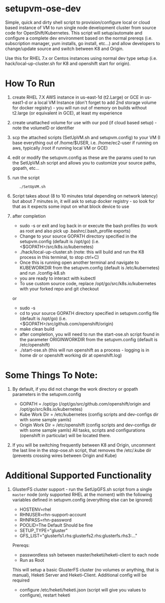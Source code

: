 # setupvm-ose-dev
Simple, quick and dirty shell script to provision/configure local or cloud based instance of VM to run single node development cluster from source code for OpenShift/Kubernetes.  This
script will setup/automate and configure a complete dev environment based on the normal prereqs (i.e. subscription manager, yum installs, go install, etc...) and allow developers to change/update source and switch between K8 and Origin.

Use this for RHEL 7.x or Centos instances using normal dev type setup (i.e. hack/local-up-cluster.sh for K8 and openshift start for origin). 

# How To Run

1.  create RHEL 7.X AWS instance in us-east-1d (t2.Large) or GCE in us-east1-d or a local VM Instance (don't forget to add 2nd storage volume for docker registry) - you will run out of memory on builds without t2.large (or equivalent in GCE), at least my experience
2.  create unattached volume for use with our pod (if cloud based setup) - note the volumeID or identifier
3.  scp the attached scripts (SetUpVM.sh and setupvm.config) to your VM (I base everything out of /home/$USER, i.e. /home/ec2-user if running on aws, typically /root if running local VM or GCE)
4.  edit or modify the setupvm.config as these are the params used to run the SetUpVM.sh script and allows you to customize your source paths, gopath, etc...
5.  run the script

           ./SetUpVM.sh 

6.  Script takes about (8 to 10 minutes total depending on network latency) but about 7 minutes in, it will ask to setup docker registry - so look for that as it expects some input on what block device to use
7.  after completion
      - sudo -s or exit and log back in or execute the bash profiles  (to work as root and also pick up .bashrc/.bash_profile exports)
      - Change to your source GOPATH directory specified in the setupvm.config (default is /opt/go) (i.e. <$GOPATH>/src/k8s.io/kubernetes)
      - ./hack/local-up-cluster.sh   (note:  this will build and run the K8 process in this terminal, to stop ctrl+C)
      - Once this is running open another terminal and navigate to KUBEWORKDIR from the setupvm.config (default is /etc/kubernetes) and run ./config-k8.sh
      - you are ready to interact with kubectl
      - To use custom source code, replace /opt/go/src/k8s.io/kubernetes with your forked repo and git checkout <your-branch>

      or

      - sudo -s
      - cd to your source GOPATH directory specified in setupvm.config file (default is /opt/go) (i.e. <$GOPATH>/src/github.com/openshift/origin)
      - make clean build
      - after completion, you will need to run the start-ose.sh script found in the parameter ORIGINWORKDIR from the setupvm.config (default is /etc/openshift)
      - ./start-ose.sh   (this will run openshift as a process - logging is in home dir or openshift working dir at openshift.log)


# Some Things To Note:

1.  By default, if you did not change the work directory or gopath parameters in the setupvm.config
      - GOPATH = /opt/go   (/opt/go/src/github.com/openshift/origin and /opt/go/src/k8s.io/kubernetes)
      - Kube Work Dir = /etc/kubernetes  (config scripts and dev-configs dir with some sample yamls)
      - Origin Work Dir = /etc/openshift (config scripts and dev-configs dir with some sample yamls)
    All tasks, scripts and configurations (openshift in particular) will be located there.

2.  If you will be switching frequently between K8 and Origin, uncomment the last line in the stop-ose.sh script, that removes the /etc/.kube dir (prevents crossing wires between Origin and Kube)


# Additional Supported Functionality

1.  GlusterFS cluster support - run the SetUpGFS.sh script from a single `master` node (only supported RHEL at the moment) with the following variables defined in setupvm.config (everything else can be ignored)
      - HOSTENV=rhel
      - RHNUSER=rhn-support-account
      - RHNPASS=rhn-password
      - POOLID=The Default Should be fine
      - SETUP_TYPE="gluster"
      - GFS_LIST="glusterfs1.rhs:glusterfs2.rhs:glusterfs.rhs3:..."

    Prereqs:
      - passwordless ssh between master/heketi/heketi-client to each node
      - Run as Root

    This will setup a basic GlusterFS cluster (no volumes or anything, that is manual), Heketi Server and Heketi-Client.  Additional config will be required
      - configure /etc/heketi/heketi.json (script will give you values to configure), restart heketi

